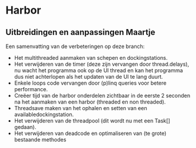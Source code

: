 # Harbor
## Uitbreidingen en aanpassingen Maartje

Een samenvatting van de verbeteringen op deze branch:

* Het multithreaded aanmaken van schepen en dockingstations.
* Het verwijderen van de timer (deze zijn vervangen door thread.delays), nu wacht het programma ook op de UI thread en kan het programma dus niet achterlopen als het updaten van de UI te lang duurt. 
* Enkele loops code vervangen door (p)linq queries voor betere performance.
* Creëer tijd van de harbor onderdelen zichtbaar in de eerste 2 seconden na het aanmaken van een harbor (threaded en non threaded).
* Threadsave maken van het ophalen en setten van een availabledockingstation.
* Het verwijderen van de threadpool (dit wordt nu met een Task[] gedaan).
* Het verwijderen van deadcode en optimaliseren van (te grote) bestaande methodes
